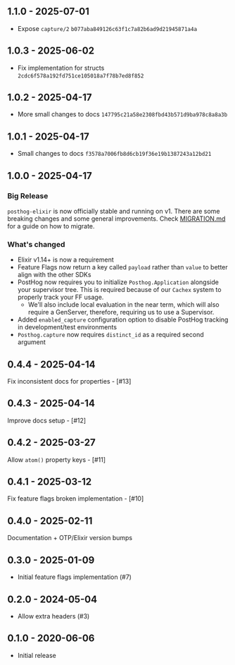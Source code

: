 ## 1.1.0 - 2025-07-01

- Expose `capture/2` `b077aba849126c63f1c7a82b6ad9d21945871a4a`

## 1.0.3 - 2025-06-02

- Fix implementation for structs `2cdc6f578a192fd751ce105018a7f78b7ed8f852`

## 1.0.2 - 2025-04-17

- More small changes to docs `147795c21a58e2308fbd43b571d9ba978c8a8a3b`

## 1.0.1 - 2025-04-17

- Small changes to docs `f3578a7006fb8d6cb19f36e19b1387243a12bd21`

## 1.0.0 - 2025-04-17

### Big Release

`posthog-elixir` is now officially stable and running on v1. There are some breaking changes and some general improvements. Check [MIGRATION.md](./MIGRATION.md#v0-v1) for a guide on how to migrate.

### What's changed

- Elixir v1.14+ is now a requirement
- Feature Flags now return a key called `payload` rather than `value` to better align with the other SDKs
- PostHog now requires you to initialize `Posthog.Application` alongside your supervisor tree. This is required because of our `Cachex` system to properly track your FF usage.
  - We'll also include local evaluation in the near term, which will also require a GenServer, therefore, requiring us to use a Supervisor.
- Added `enabled_capture` configuration option to disable PostHog tracking in development/test environments
- `Posthog.capture` now requires `distinct_id` as a required second argument

## 0.4.4 - 2025-04-14

Fix inconsistent docs for properties - [#13]

## 0.4.3 - 2025-04-14

Improve docs setup - [#12]

## 0.4.2 - 2025-03-27

Allow `atom()` property keys - [#11]

## 0.4.1 - 2025-03-12

Fix feature flags broken implementation - [#10]

## 0.4.0 - 2025-02-11

Documentation + OTP/Elixir version bumps

## 0.3.0 - 2025-01-09

- Initial feature flags implementation (#7)

## 0.2.0 - 2024-05-04

- Allow extra headers (#3)

## 0.1.0 - 2020-06-06

- Initial release

